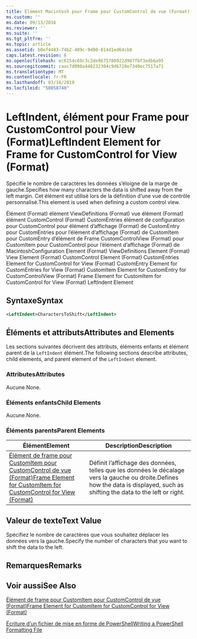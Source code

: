 ```yaml
---
title: Élément Macintosh pour Frame pour CustomControl de vue (Format) | Microsoft Docs
ms.custom: ''
ms.date: 09/13/2016
ms.reviewer: ''
ms.suite: ''
ms.tgt_pltfrm: ''
ms.topic: article
ms.assetid: b0ef4483-74b2-409c-9d00-014d1ed64cb8
caps.latest.revision: 6
ms.openlocfilehash: ec6154c69c3c2de9675780922d907fbf3edb6a95
ms.sourcegitcommit: caac7d098a448232304c9d6728e7340ec7517a71
ms.translationtype: MT
ms.contentlocale: fr-FR
ms.lasthandoff: 03/16/2019
ms.locfileid: "58058740"
---
```

# <a name="leftindent-element-for-frame-for-customcontrol-for-view-format"></a><span data-ttu-id="edb35-102">LeftIndent, élément pour Frame pour CustomControl pour View (Format)</span><span class="sxs-lookup"><span data-stu-id="edb35-102">LeftIndent Element for Frame for CustomControl for View (Format)</span></span>

<span data-ttu-id="edb35-103">Spécifie le nombre de caractères les données s’éloigne de la marge de gauche.</span><span class="sxs-lookup"><span data-stu-id="edb35-103">Specifies how many characters the data is shifted away from the left margin.</span></span> <span data-ttu-id="edb35-104">Cet élément est utilisé lors de la définition d’une vue de contrôle personnalisé.</span><span class="sxs-lookup"><span data-stu-id="edb35-104">This element is used when defining a custom control view.</span></span>

<span data-ttu-id="edb35-105">Élément (Format) élément ViewDefinitions (Format) vue élément (Format) élément CustomControl (Format) CustomEntries élément de configuration pour CustomControl pour élément d’affichage (Format) de CustomEntry pour CustomEntries pour l’élément d’affichage (Format) de CustomItem pour CustomEntry d’élément de Frame CustomControlView (Format) pour CustomItem pour CustomControl pour l’élément d’affichage (Format) de Macintosh</span><span class="sxs-lookup"><span data-stu-id="edb35-105">Configuration Element (Format) ViewDefinitions Element (Format) View Element (Format) CustomControl Element (Format) CustomEntries Element for CustomControl for View (Format) CustomEntry Element for CustomEntries for View (Format) CustomItem Element for CustomEntry for CustomControlView (Format) Frame Element for CustomItem for CustomControl for View (Format) LeftIndent Element</span></span>

## <a name="syntax"></a><span data-ttu-id="edb35-106">Syntaxe</span><span class="sxs-lookup"><span data-stu-id="edb35-106">Syntax</span></span>

```xml
<LeftIndent>CharactersToShift</LeftIndent>
```

## <a name="attributes-and-elements"></a><span data-ttu-id="edb35-107">Éléments et attributs</span><span class="sxs-lookup"><span data-stu-id="edb35-107">Attributes and Elements</span></span>

<span data-ttu-id="edb35-108">Les sections suivantes décrivent des attributs, éléments enfants et élément parent de la `LeftIndent` élément.</span><span class="sxs-lookup"><span data-stu-id="edb35-108">The following sections describe attributes, child elements, and parent element of the `LeftIndent` element.</span></span>

### <a name="attributes"></a><span data-ttu-id="edb35-109">Attributes</span><span class="sxs-lookup"><span data-stu-id="edb35-109">Attributes</span></span>

<span data-ttu-id="edb35-110">Aucune.</span><span class="sxs-lookup"><span data-stu-id="edb35-110">None.</span></span>

### <a name="child-elements"></a><span data-ttu-id="edb35-111">Éléments enfants</span><span class="sxs-lookup"><span data-stu-id="edb35-111">Child Elements</span></span>

<span data-ttu-id="edb35-112">Aucune.</span><span class="sxs-lookup"><span data-stu-id="edb35-112">None.</span></span>

### <a name="parent-elements"></a><span data-ttu-id="edb35-113">Éléments parents</span><span class="sxs-lookup"><span data-stu-id="edb35-113">Parent Elements</span></span>

|<span data-ttu-id="edb35-114">Élément</span><span class="sxs-lookup"><span data-stu-id="edb35-114">Element</span></span>|<span data-ttu-id="edb35-115">Description</span><span class="sxs-lookup"><span data-stu-id="edb35-115">Description</span></span>|
|-------------|-----------------|
|[<span data-ttu-id="edb35-116">Élément de frame pour CustomItem pour CustomControl de vue (Format)</span><span class="sxs-lookup"><span data-stu-id="edb35-116">Frame Element for CustomItem for CustomControl for View (Format)</span></span>](./frame-element-for-customitem-for-customcontrol-for-view-format.md)|<span data-ttu-id="edb35-117">Définit l’affichage des données, telles que les données le décalage vers la gauche ou droite.</span><span class="sxs-lookup"><span data-stu-id="edb35-117">Defines how the data is displayed, such as shifting the data to the left or right.</span></span>|

## <a name="text-value"></a><span data-ttu-id="edb35-118">Valeur de texte</span><span class="sxs-lookup"><span data-stu-id="edb35-118">Text Value</span></span>

<span data-ttu-id="edb35-119">Spécifiez le nombre de caractères que vous souhaitez déplacer les données vers la gauche.</span><span class="sxs-lookup"><span data-stu-id="edb35-119">Specify the number of characters that you want to shift the data to the left.</span></span>

## <a name="remarks"></a><span data-ttu-id="edb35-120">Remarques</span><span class="sxs-lookup"><span data-stu-id="edb35-120">Remarks</span></span>

## <a name="see-also"></a><span data-ttu-id="edb35-121">Voir aussi</span><span class="sxs-lookup"><span data-stu-id="edb35-121">See Also</span></span>

[<span data-ttu-id="edb35-122">Élément de frame pour CustomItem pour CustomControl de vue (Format)</span><span class="sxs-lookup"><span data-stu-id="edb35-122">Frame Element for CustomItem for CustomControl for View (Format)</span></span>](./frame-element-for-customitem-for-customcontrol-for-view-format.md)

[<span data-ttu-id="edb35-123">Écriture d’un fichier de mise en forme de PowerShell</span><span class="sxs-lookup"><span data-stu-id="edb35-123">Writing a PowerShell Formatting File</span></span>](./writing-a-powershell-formatting-file.md)
